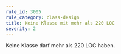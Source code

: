```yaml
---
rule_id: 3005
rule_category: class-design
title: Keine Klasse mit mehr als 220 LOC
severity: 2
---
```

Keine Klasse darf mehr als 220 LOC haben.
